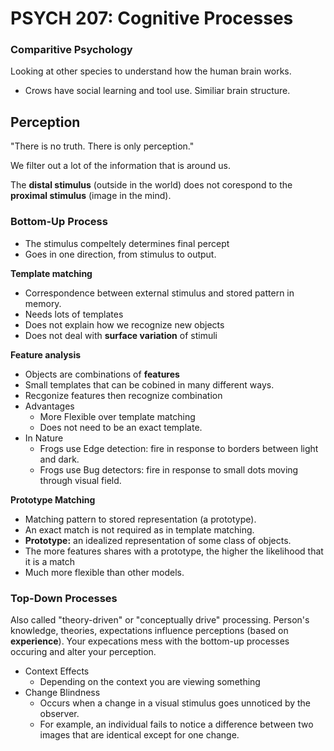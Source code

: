 # PSYCH 207: Cognitive Processes

### Comparitive Psychology
Looking at other species to understand how the human brain works.

* Crows have social learning and tool use. Similiar brain structure.

## Perception
"There is no truth. There is only perception."

We filter out a lot of the information that is around us.

The **distal stimulus** (outside in the world) does not corespond to the **proximal stimulus** (image in the mind). 

### Bottom-Up Process
* The stimulus compeltely determines final percept
* Goes in one direction, from stimulus to output.

**Template matching**

* Correspondence between external stimulus and stored pattern in memory. 
* Needs lots of templates
* Does not explain how we recognize new objects
* Does not deal with **surface variation** of stimuli

**Feature analysis**

* Objects are combinations of **features**
* Small templates that can be cobined in many different ways.
* Recgonize features then recognize combination
* Advantages
  * More Flexible over template matching
  * Does not need to be an exact template.
* In Nature
  * Frogs use Edge detection: fire in response to borders between light and dark.
  * Frogs use Bug detectors: fire in response to small dots moving through visual field.

**Prototype Matching**

* Matching pattern to stored representation (a prototype).
* An exact match is not required as in template matching.
* **Prototype:** an idealized representation of some class of objects.
* The more features shares with a prototype, the higher the likelihood that it is a match
* Much more flexible than other models.

### Top-Down Processes

Also called "theory-driven" or "conceptually drive" processing. Person's knowledge, theories, expectations influence perceptions (based on **experience**). Your expecations mess with the bottom-up processes occuring and alter your perception.

* Context Effects
  * Depending on the context you are viewing something 
* Change Blindness
  * Occurs when a change in a visual stimulus goes unnoticed by the observer.
  * For example, an individual fails to notice a difference between two images that are identical except for one change.